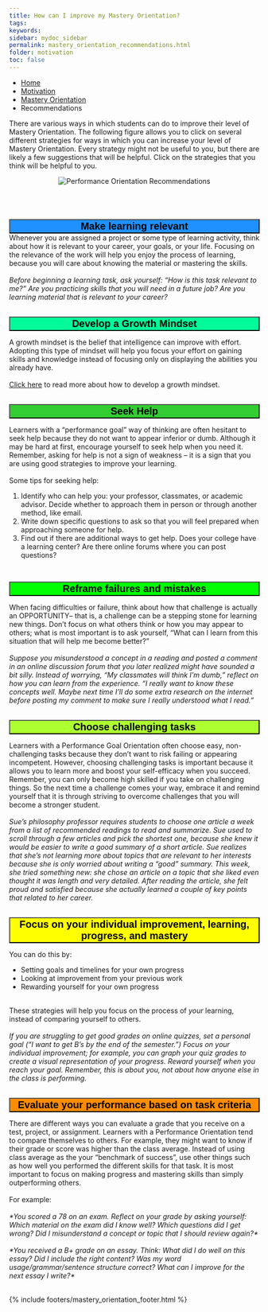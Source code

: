 ```yaml
---
title: How can I improve my Mastery Orientation?
tags: 
keywords: 
sidebar: mydoc_sidebar
permalink: mastery_orientation_recommendations.html
folder: motivation
toc: false
---
```


<ul class="breadcrumb">
    <li><a href="index.html">Home</a></li>
    <li><a href="motivation.html">Motivation</a></li>
    <li><a href="mastery_orientation.html">Mastery Orientation</a></li>
    <li class="active">Recommendations</li>
</ul>



There are various ways in which students can do to improve their level of Mastery Orientation. The following figure allows you to click on several different strategies for ways in which you can increase your level of Mastery Orientation. Every strategy might not be useful to you, but there are likely a few suggestions that will be helpful. Click on the strategies that you think will be helpful to you. 


<center><img src='images/performance_orientation_recommendations.png' alt='Performance Orientation Recommendations' /></center>

<br>
<br>
<br>
<br>
<button data-toggle="collapse" data-target="make" style="background-color:DodgerBlue; width:100%; font-size:20px"><b>Make learning relevant</b></button>

<div id="make" class="collapse">
Whenever you are assigned a project or some type of learning activity, think about how it is relevant to your career, your goals, or your life. Focusing on the relevance of the work will help you enjoy the process of learning, because you will care about knowing the material or mastering the skills.
<br>
<br>
<i>Before beginning a learning task, ask yourself: “How is this task relevant to me?”  Are you practicing skills that you will need in a future job? Are you learning material that is relevant to your career?</i>
<br>
<br>
</div>

<button data-toggle="collapse" data-target="#develop" style="background-color:MediumSpringGreen; width:100%; font-size:20px"><b>Develop a Growth Mindset</b></button>

<div id="develop" class="collapse">
A growth mindset is the belief that intelligence can improve with effort. Adopting this type of mindset will help you focus your effort on gaining skills and knowledge instead of focusing only on displaying the abilities you already have.
<br>
<br>
<a href="http://srl.daacs.net/mindset.html">Click here</a> to read more about how to develop a growth mindset. 
<br>
<br>
</div>

<button data-toggle="collapse" data-target="#seek" style="background-color:LimeGreen; width:100%; font-size:20px"><b>Seek Help</b></button>

<div id="seek" class="collapse">
Learners with a “performance goal” way of thinking are often hesitant to seek help because they do not want to appear inferior or dumb. Although it may be hard at first, encourage yourself to seek help when you need it. Remember, asking for help is not a sign of weakness – it is a sign that you are using good strategies to improve your learning.
<br>
<br>
Some tips for seeking help:
<ol>
<li>Identify who can help you: your professor, classmates, or academic advisor. Decide whether to approach them in person or through another method, like email.</li>
<li>Write down specific questions to ask so that you will feel prepared when approaching someone for help.</li>
<li>Find out if there are additional ways to get help. Does your college have a learning center? Are there online forums where you can post questions?</li>
</ol>
<br>
</div>

<button data-toggle="collapse" data-target="#reframe" style="background-color:Lime; width:100%; font-size:20px"><b>Reframe failures and mistakes</b></button>

<div id="reframe" class="collapse">
When facing difficulties or failure, think about how that challenge is actually an OPPORTUNITY– that is, a challenge can be a stepping stone for learning new things. Don’t focus on what others think or how you may appear to others; what is most important is to ask yourself, “What can I learn from this situation that will help me become better?” 
<br>
<br>
<i>Suppose you misunderstood a concept in a reading and posted a comment in an online discussion forum that you later realized might have sounded a bit silly. Instead of worrying, “My classmates will think I’m dumb,” reflect on how you can learn from the experience. “I really want to know these concepts well. Maybe next time I’ll do some extra research on the internet before posting my comment to make sure I really understood what I read.”</i>
<br>
<br>
</div>

<button data-toggle="collapse" data-target="#choose" style="background-color:GreenYellow; width:100%; font-size:20px"><b>Choose challenging tasks</b></button>

<div id="choose" class="collapse">
Learners with a Performance Goal Orientation often choose easy, non-challenging tasks because they don’t want to risk failing or appearing incompetent. However, choosing challenging tasks is important because it allows you to learn more and boost your self-efficacy when you succeed. Remember, you can only become high skilled if you take on challenging things. So the next time a challenge comes your way, embrace it and remind yourself that it is through striving to overcome challenges that you will become a stronger student.
<br>
<br>
<i>Sue’s philosophy professor requires students to choose one article a week from a list of recommended readings to read and summarize. Sue used to scroll through a few articles and pick the shortest one, because she knew it would be easier to write a good summary of a short article. Sue realizes that she’s not learning more about topics that are relevant to her interests because she is only worried about writing a “good” summary. This week, she tried something new: she chose an article on a topic that she liked even thought it was length and very detailed. After reading the article, she felt proud and satisfied because she actually learned a couple of key points that related to her career.</i>
<br>
<br>
</div>

<button data-toggle="collapse" data-target="#focus" style="background-color:Yellow; width:100%; font-size:20px"><b>Focus on your individual improvement, learning, progress, and mastery</b></button>

<div id="focus" class="collapse">
You can do this by:
<ul>
<li>Setting goals and timelines for your own progress</li>
<li>Looking at improvement from your previous work</li>
<li>Rewarding yourself for your own progress</li>
</ul>
<br>
These strategies will help you focus on the process of <i>your</i> learning, instead of comparing yourself to others.
<br>
<br>
<i>If you are struggling to get good grades on online quizzes, set a personal goal (“I want to get B’s by the end of the semester.”) Focus on your individual improvement; for example, you can graph your quiz grades to create a visual representation of your progress. Reward yourself when you reach your goal. Remember, this is about you, not about how anyone else in the class is performing.</i>
<br>
<br>
</div>

<button data-toggle="collapse" data-target="#evaluate" style="background-color:DarkOrange; width:100%; font-size:20px"><b>Evaluate your performance based on task criteria</b></button>

<div id="evaluate" class="collapse">
There are different ways you can evaluate a grade that you receive on a test, project, or assignment. Learners with a Performance Orientation tend to compare themselves to others. For example, they might want to know if their grade or score was higher than the class average. Instead of using class average as the your “benchmark of success”, use other things such as how well you performed the different skills for that task. It is most important to focus on making progress and mastering skills than simply outperforming others.
<br>
<br>
For example:
<br>
<br>
<i>*You scored a 78 on an exam. Reflect on your grade by asking yourself: Which material on the exam did I know well? Which questions did I get wrong? Did I misunderstand a concept or topic that I should review again?*</i>
<br>
<br>
<i>*You received a B+ grade on an essay. Think: What did I do well on this essay? Did I include the right content? Was my word usage/grammar/sentence structure correct? What can I improve for the next essay I write?*</i>
<br>
<br>
</div>

{% include footers/mastery_orientation_footer.html %}


